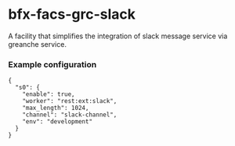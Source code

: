 # bfx-facs-grc-slack

A facility that simplifies the integration of slack message service  via greanche service.

### Example configuration

```
{
  "s0": {
    "enable": true,
    "worker": "rest:ext:slack",
    "max_length": 1024,
    "channel": "slack-channel",
    "env": "development"
  }
}
```
